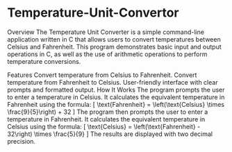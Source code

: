 # Temperature-Unit-Convertor

Overview
The Temperature Unit Converter is a simple command-line application written in C that allows users to convert temperatures between Celsius and Fahrenheit. This program demonstrates basic input and output operations in C, as well as the use of arithmetic operations to perform temperature conversions.

Features
Convert temperature from Celsius to Fahrenheit.
Convert temperature from Fahrenheit to Celsius.
User-friendly interface with clear prompts and formatted output.
How It Works
The program prompts the user to enter a temperature in Celsius.
It calculates the equivalent temperature in Fahrenheit using the formula: [ \text{Fahrenheit} = \left(\text{Celsius} \times \frac{9}{5}\right) + 32 ]
The program then prompts the user to enter a temperature in Fahrenheit.
It calculates the equivalent temperature in Celsius using the formula: [ \text{Celsius} = \left(\text{Fahrenheit} - 32\right) \times \frac{5}{9} ]
The results are displayed with two decimal precision.
